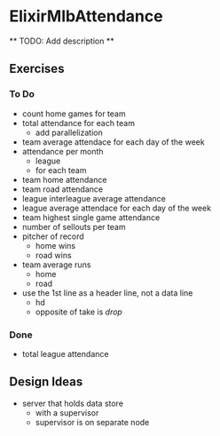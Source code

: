ElixirMlbAttendance
===================

** TODO: Add description **

## Exercises 

### To Do

- count home games for team
- total attendance for each team
  - add parallelization
- team average attendace for each day of the week
- attendance per month
  - league
  - for each team
- team home attendance
- team road attendance
- league interleague average attendance
- league average attendace for each day of the week
- team highest single game attendance
- number of sellouts per team
- pitcher of record
  - home wins
  - road wins
- team average runs
  - home
  - road
- use the 1st line as a header line, not a data line
  - hd
  - opposite of take is _drop_

### Done

- total league attendance



## Design Ideas

- server that holds data store
  - with a supervisor
  - supervisor is on separate node


